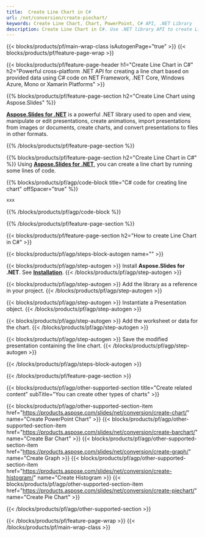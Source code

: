```yaml
---
title:  Create Line Chart in C#
url: /net/conversion/create-piechart/
keywords: Create Line Chart, Chart, PowerPoint, C# API, .NET Library
description: Create Line Chart in C#. Use .NET library API to create Line Chart
---
```


{{< blocks/products/pf/main-wrap-class isAutogenPage="true" >}}
{{< blocks/products/pf/feature-page-wrap >}}

{{< blocks/products/pf/feature-page-header h1="Create Line Chart in C#" h2="Powerful cross-platform .NET API for creating a line chart based on provided data using C# code on NET Framework, .NET Core, Windows Azure, Mono or Xamarin Platforms" >}}

{{% blocks/products/pf/feature-page-section h2="Create Line Chart using Aspose.Slides" %}}

[**Aspose.Slides for .NET**](https://products.aspose.com/slides/net/) is a powerful .NET library used to open and view, manipulate or edit presentations, create animations, import presentations from images or documents, create charts, and convert presentations to files in other formats.

{{% /blocks/products/pf/feature-page-section %}}




{{% blocks/products/pf/feature-page-section  h2="Create Line Chart in C#" %}}
Using [**Aspose.Slides for .NET**](https://products.aspose.com/slides/net/), you can create a line chart by running some lines of code.

{{% blocks/products/pf/agp/code-block title="C# code for creating line chart" offSpacer="true" %}}
```cs
xxx
```
{{% /blocks/products/pf/agp/code-block %}}

{{% /blocks/products/pf/feature-page-section %}}




{{< blocks/products/pf/feature-page-section  h2="How to create Line Chart in C#" >}}


{{< blocks/products/pf/agp/steps-block-autogen name="" >}}


{{< blocks/products/pf/agp/step-autogen >}}
Install **Aspose.Slides for .NET**. See [**Installation**](https://docs.aspose.com/slides/net/installation/).
{{< /blocks/products/pf/agp/step-autogen >}}

{{< blocks/products/pf/agp/step-autogen >}}
Add the library as a reference in your project.
{{< /blocks/products/pf/agp/step-autogen >}}

{{< blocks/products/pf/agp/step-autogen >}}
Instantiate a Presentation object.
{{< /blocks/products/pf/agp/step-autogen >}}

{{< blocks/products/pf/agp/step-autogen >}}
Add the worksheet or data for the chart.
{{< /blocks/products/pf/agp/step-autogen >}}

{{< blocks/products/pf/agp/step-autogen >}}
Save the modified presentation containing the line chart. 
{{< /blocks/products/pf/agp/step-autogen >}}




{{< /blocks/products/pf/agp/steps-block-autogen >}}


{{< /blocks/products/pf/feature-page-section >}}





{{< blocks/products/pf/agp/other-supported-section title="Create related content" subTitle="You can create other types of charts" >}}


{{< blocks/products/pf/agp/other-supported-section-item href="https://products.aspose.com/slides/net/conversion/create-chart/" name="Create PowerPoint Chart" >}}
{{< blocks/products/pf/agp/other-supported-section-item href="https://products.aspose.com/slides/net/conversion/create-barchart/" name="Create Bar Chart" >}}
{{< blocks/products/pf/agp/other-supported-section-item href="https://products.aspose.com/slides/net/conversion/create-graph/" name="Create Graph >}}
{{< blocks/products/pf/agp/other-supported-section-item href="https://products.aspose.com/slides/net/conversion/create-histogram/" name="Create Histogram >}}
{{< blocks/products/pf/agp/other-supported-section-item href="https://products.aspose.com/slides/net/conversion/create-piechart/" name="Create Pie Chart" >}}





{{< /blocks/products/pf/agp/other-supported-section >}}

{{< /blocks/products/pf/feature-page-wrap >}}
{{< /blocks/products/pf/main-wrap-class >}}